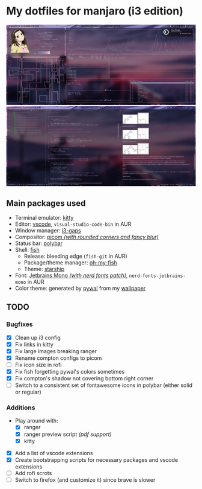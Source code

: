 # My dotfiles for manjaro (i3 edition)

![](Pictures/screenshots/flex.png)
![](Pictures/screenshots/flex2.png)

## Main packages used

- Terminal emulator: [kitty](https://github.com/kovidgoyal/kitty)
- Editor: [vscode](https://github.com/microsoft/vscode), `visual-studio-code-bin` in AUR
- Window manager: [i3-gaps](https://github.com/Airblader/i3)
- Compositor: [picom _(with rounded corners and fancy blur)_](https://github.com/ibhagwan/picom)
- Status bar: [polybar](https://github.com/polybar/polybar)
- Shell: [fish](https://github.com/fish-shell/fish-shell)
  - Release: bleeding edge (`fish-git` in AUR)
  - Package/theme manager: [oh-my-fish](https://github.com/oh-my-fish/oh-my-fish)
  - Theme: [starship](https://github.com/starship/starship)
- Font: [Jetbrains Mono _(with nerd fonts patch)_](https://github.com/JetBrains/JetBrainsMono), `nerd-fonts-jetbrains-mono` in AUR
- Color theme: generated by [pywal](https://github.com/dylanaraps/pywal) from my [wallpaper](Pictures/wallpapers/wall.png)

## TODO

### Bugfixes

- [x] Clean up i3 config
- [x] Fix links in kitty
- [x] Fix large images breaking ranger
- [x] Rename compton configs to picom
- [ ] Fix icon size in rofi
- [x] Fix fish forgetting pywal's colors sometimes
- [x] Fix compton's shadow not covering bottom right corner
- [ ] Switch to a consistent set of fontawesome icons in polybar (either solid or regular)

### Additions

- Play around with:
  - [x] ranger
  - [x] ranger preview script _(pdf support)_
  - [x] kitty
- [x] Add a list of vscode extensions
- [x] Create bootstrapping scripts for necessary packages and vscode extensions
- [ ] Add rofi scrots
- [ ] Switch to firefox (and customize it) since brave is slower
